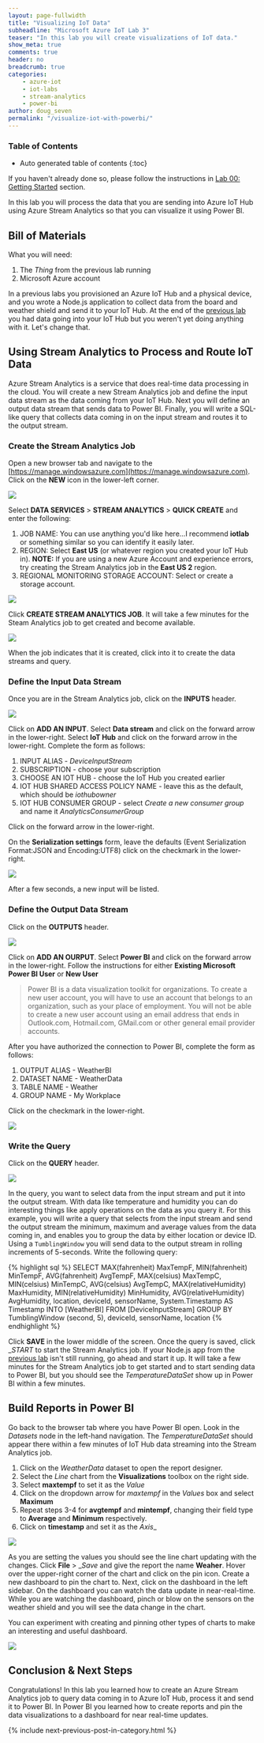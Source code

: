 ```yaml
---
layout: page-fullwidth
title: "Visualizing IoT Data"
subheadline: "Microsoft Azure IoT Lab 3"
teaser: "In this lab you will create visualizations of IoT data."
show_meta: true
comments: true
header: no
breadcrumb: true
categories:
    - azure-iot
    - iot-labs
    - stream-analytics
    - power-bi
author: doug_seven
permalink: "/visualize-iot-with-powerbi/"
---
```

### Table of Contents
*  Auto generated table of contents
{:toc}

If you haven't already done so, please follow the instructions in [Lab 00: Getting Started](/getting-started/) section.

In this lab you will process the data that you are sending into Azure IoT Hub using Azure Stream Analytics so that you can visualize it using Power BI.

## Bill of Materials
What you will need:

1. The _Thing_ from the previous lab running
2. Microsoft Azure account

In a previous labs you provisioned an Azure IoT Hub and a physical device, and you wrote a Node.js application to collect data from the board and weather shield and send it to your IoT Hub. At the end of the [previous lab](/sending-telemetry/) you had data going into your IoT Hub but you weren't yet doing anything with it. Let's change that.

## Using Stream Analytics to Process and Route IoT Data
Azure Stream Analytics is a service that does real-time data processing in the cloud. You will create a new Stream Analytics job and define the input data stream as the data coming from your IoT Hub. Next you will define an output data stream that sends data to Power BI. Finally, you will write a SQL-like query that collects data coming in on the input stream and routes it to the output stream. 

### Create the Stream Analytics Job
Open a new browser tab and navigate to the [https://manage.windowsazure.com](https://manage.windowsazure.com). Click on the __NEW__ icon in the lower-left corner.

<img src="/images/photon_lab07_5.png"/>

Select __DATA SERVICES__ > __STREAM ANALYTICS__ > __QUICK CREATE__ and enter the following:

1. JOB NAME: You can use anything you'd like here...I recommend __iotlab__ or something similar so you can identify it easily later.
2. REGION: Select __East US__ (or whatever region you created your IoT Hub in). __NOTE:__ If you are using a new Azure Account and experience errors, try creating the Stream Analytics job in the __East US 2__ region.
3. REGIONAL MONITORING STORAGE ACCOUNT: Select or create a storage account.

<img src="/images/newasa.png"/>

Click __CREATE STREAM ANALYTICS JOB__. It will take a few minutes for the Steam Analytics job to get created and become available. 

<img src="/images/asajobcreated.png"/>

When the job indicates that it is created, click into it to create the data streams and query.

### Define the Input Data Stream

Once you are in the Stream Analytics job, click on the __INPUTS__ header.

<img src="/images/asainputs.png"/>

Click on __ADD AN INPUT__.
Select __Data stream__ and click on the forward arrow in the lower-right.
Select __IoT Hub__ and click on the forward arrow in the lower-right.
Complete the form as follows:

1. INPUT ALIAS - _DeviceInputStream_
2. SUBSCRIPTION - choose your subscription
3. CHOOSE AN IOT HUB - choose the IoT Hub you created earlier
4. IOT HUB SHARED ACCESS POLICY NAME - leave this as the default, which should be _iothubowner_
5. IOT HUB CONSUMER GROUP - select _Create a new consumer group_ and name it _AnalyticsConsumerGroup_

Click on the forward arrow in the lower-right.

On the __Serialization settings__ form, leave the defaults (Event Serialization Format:JSON and Encoding:UTF8) click on the checkmark in the lower-right. 

<img src="/images/asainputform.png"/>

After a few seconds, a new input will be listed.

### Define the Output Data Stream

Click on the __OUTPUTS__ header.

<img src="/images/asaoutputs.png"/>

Click on __ADD AN OURPUT__.
Select __Power BI__ and click on the forward arrow in the lower-right.
Follow the instructions for either __Existing Microsoft Power BI User__ or __New User__

<blockquote>
Power BI is a data visualization toolkit for organizations. To create a new user account, you will have to use an account that belongs to an organization, such as your place of employment. You will not be able to create a new user account using an email address that ends in Outlook.com, Hotmail.com, GMail.com or other general email provider accounts.
</blockquote>

After you have authorized the connection to Power BI, complete the form as follows:

1. OUTPUT ALIAS - WeatherBI
2. DATASET NAME - WeatherData
3. TABLE NAME - Weather
4. GROUP NAME - My Workplace

Click on the checkmark in the lower-right.

<img src="/images/asaoutputform.png"/>

### Write the Query

Click on the __QUERY__ header.

<img src="/images/asaquery.png"/>

In the query, you want to select data from the input stream and put it into the output stream. With data like temperature and humidity you can do interesting things like apply operations on the data as you query it. For this example, you will write a query that selects from the input stream and send the output stream the minimum, maximum and average values from the data coming in, and enables you to group the data by either location or device ID. Using a <code>TumblingWindow</code> you will send data to the output stream in rolling increments of 5-seconds.
Write the following query:

{% highlight sql %}
SELECT
    MAX(fahrenheit) MaxTempF,
    MIN(fahrenheit) MinTempF,
    AVG(fahrenheit) AvgTempF,
    MAX(celsius) MaxTempC,
    MIN(celsius) MinTempC,
    AVG(celsius) AvgTempC,
    MAX(relativeHumidity) MaxHumidity,
    MIN(relativeHumidity) MinHumidity,
    AVG(relativeHumidity) AvgHumidity,
    location,
    deviceId,
    sensorName,
    System.Timestamp AS Timestamp
INTO
    [WeatherBI]
FROM
    [DeviceInputStream]
GROUP BY
    TumblingWindow (second, 5), deviceId, sensorName, location 
{% endhighlight %}

Click __SAVE__ in the lower middle of the screen. Once the query is saved, click __START_ to start the Stream Analytics job. If your Node.js app from the [previous lab][sending-telemetry] isn't still running, go ahead and start it up. It will take a few minutes for the Stream Analytics job to get started and to start sending data to Power BI, but you should see the _TemperatureDataSet_ show up in Power BI within a few minutes.

## Build Reports in Power BI

Go back to the browser tab where you have Power BI open. Look in the _Datasets_ node in the left-hand navigation. The _TemperatureDataSet_ should appear there within a few minutes of IoT Hub data streaming into the Stream Analytics job. 

1. Click on the _WeatherData_ dataset to open the report designer.
2. Select the _Line_ chart from the __Visualizations__ toolbox on the right side.
3. Select __maxtempf__ to set it as the _Value_
4. Click on the dropdown arrow for _maxtempf_ in the _Values_ box and select __Maximum__
5. Repeat steps 3-4 for __avgtempf__ and __mintempf__, changing their field type to __Average__ and __Minimum__ respectively.
6. Click on __timestamp__ and set it as the _Axis__

<img src="/images/powerbi-linechart.png"/>

As you are setting the values you should see the line chart updating with the changes. Click __File__ > __Save_ and give the report the name __Weaher__. Hover over the upper-right corner of the chart and click on the pin icon. Create a new dashboard to pin the chart to. Next, click on the dashboard in the left sidebar. On the dashboard you can watch the data update in near-real-time. While you are watching the dashboard, pinch or blow on the sensors on the weather shield and you will see the data change in the chart.

You can experiment with creating and pinning other types of charts to make an interesting and useful dashboard.

<img src="/images/powerbi-dashboard.png"/>

## Conclusion &amp; Next Steps
Congratulations! In this lab you learned how to create an Azure Stream Analytics job to query data coming in to Azure IoT Hub, process it and send it to Power BI. In Power BI you learned how to create reports and pin the data visualizations to a dashboard for near real-time updates.

{% include next-previous-post-in-category.html %}

[getting-started]: /getting-started
[setup-azure-iot-hub]: /setup-azure-iot-hub
[setup-photon]: /setup-photon
[setup-arduino]: /setup-arduino
[sending-telemetry]: /sending-telemetry
[visualize-iot-with-powerbi]: /visualize-iot-with-powerbi